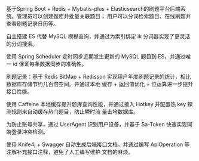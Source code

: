 基于Spring Boot + Redis + Mybatis-plus + Elasticsearch的刷题平台后端系统。管理员可以创建题库并批量关联题目；
用户可以分词检索题目、在线刷题并查看刷题记录日历等。

自主搭建 ES 代替 MySQL 模糊查询，并通过为索引绑定 ik 分词器实现了更灵活的分词搜索。

使用 Spring Scheduler 定时同步近期发生更新的 MySQL 题目到 ES，并通过唯一 id 保证每条数据同步的准确性。

刷题记录：基于 Redis BitMap + Redisson 实现用户年度刷题记录的统计，相比数据库存储节约几百倍空间。并通过本地
缓存 + 返回值优化 + 位运算进一步提升接口性能。

使用 Caffeine 本地缓存提升题库查询性能，并通过接入 Hotkey 并配置热 key 探测规则来自动缓存热门题目，防止瞬时流
量击垮数据库。

为防止账号共享，通过 UserAgent 识别用户设备，并基于 Sa-Token 快速实现同端登录冲突检测。

使用 Knife4j + Swagger 自动生成后端接口文档，并通过编写 ApiOperation 等注解补充接口注释，避免了人工编写维护
文档的麻烦。
